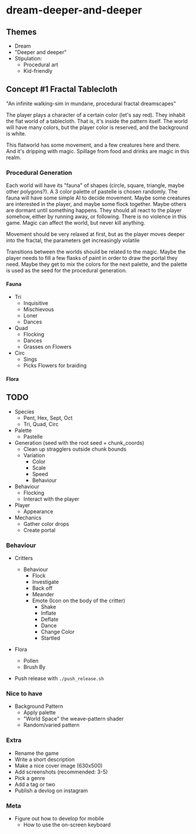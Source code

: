 # dream-deeper-and-deeper

## Themes

- Dream
- "Deeper and deeper"
- Stipulation:
  - Procedural art
  - Kid-friendly

## Concept #1 Fractal Tablecloth

"An infinite walking-sim in mundane, procedural fractal dreamscapes"

The player plays a character of a certain color (let's say red). They inhabit the flat world of a tablecloth. That is, it's inside the pattern itself. The world will have many colors, but the player color is reserved, and the background is white.

This flatworld has some movement, and a few creatures here and there. And it's dripping with magic. Spillage from food and drinks are magic in this realm.

### Procedural Generation

Each world will have its "fauna" of shapes (circle, square, triangle, maybe other polygons?). A 3 color palette of pastelle is chosen randomly. The fauna will have some simple AI to decide movement. Maybe some creatures are interested in the player, and maybe some flock together. Maybe others are dormant until something happens. They should all react to the player somehow, either by running away, or following. There is no violence in this game. Magic can affect the world, but never kill anything.

Movement should be very relaxed at first, but as the player moves deeper into the fractal, the parameters get increasingly volatile

Transitions between the worlds should be related to the magic. Maybe the player needs to fill a few flasks of paint in order to draw the portal they need. Maybe they get to mix the colors for the next palette, and the palette is used as the seed for the procedural generation.

#### Fauna

- Tri
  - Inquisitive
  - Mischievous
  - Loner
  - Dances
- Quad
  - Flocking
  - Dances
  - Grasses on Flowers
- Circ
  - Sings
  - Picks Flowers for braiding

#### Flora

## TODO

- Species
  - Pent, Hex, Sept, Oct
  - Tri, Quad, Circ
- Palette
  - Pastelle
- Generation (seed with the root seed + chunk_coords)
  - Clean up stragglers outside chunk bounds
  - Variation
    - Color
    - Scale
    - Speed
    - Behaviour
- Behaviour
  - Flocking
  - Interact with the player
- Player
  - Appearance
- Mechanics
  - Gather color drops
  - Create portal

### Behaviour

- Critters
  - Behaviour
    - Flock
    - Investigate
    - Back off
    - Meander
    - Emote (Icon on the body of the critter)
      - Shake
      - Inflate
      - Deflate
      - Dance
      - Change Color
      - Startled
- Flora
  - Pollen
  - Brush By

- Push release with `./push_release.sh`

### Nice to have

- Background Pattern
  - Apply palette
  - "World Space" the weave-pattern shader
  - Random/varied pattern

### Extra

- Rename the game
- Write a short description
- Make a nice cover image (630x500)
- Add screenshots (recommended: 3-5)
- Pick a genre
- Add a tag or two
- Publish a devlog on instagram

### Meta

- Figure out how to develop for mobile
  - How to use the on-screen keyboard
